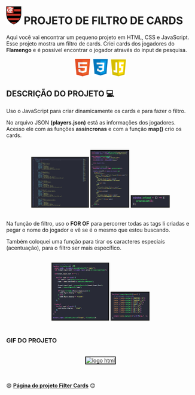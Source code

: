 # <img src="./src/assets/img/icon/escudo_flamengo.png" target="_blank" alt="logo dio" width="40" /> PROJETO DE FILTRO DE CARDS 

Aqui você vai encontrar um pequeno projeto em HTML, CSS e JavaScript. Esse projeto mostra um filtro de cards. Criei cards dos jogadores do **Flamengo** e é possível encontrar o jogador através do input de pesquisa.

<div align="center">
 <img 
    src="./src/assets/img/img_readme/html-logo.png"
    alt="logo html" width="40"
  />
   <img 
    src="./src/assets/img/img_readme/css-logo.png"
    alt="logo css" width="48"
  />
  <img 
    src="./src/assets/img/img_readme/js-logo.png"
    alt="logo javascript" width="40" />
</div>

## DESCRIÇÃO DO PROJETO :computer:

Uso o JavaScript para criar dinamicamente os cards e para fazer o filtro.

No arquivo JSON **(players.json)** está as informações dos jogadores. Acesso ele com as funções **assíncronas** e com a função **map()** crio os cards.

<br/>
<div align="center">
 <img 
    src="./src/assets/img/img_readme/json_players.png"
    alt="json players" width="150" border="2"
  />
  <img 
    src="./src/assets/img/img_readme/function_create_list.png"
    alt="function create list" width="100" border="2"
  />
  <img 
    src="./src/assets/img/img_readme/function_window_onload.png"
    alt="function window onload" width="100" border="2"
  />
</div>
<br/>

Na função de filtro, uso o **FOR OF** para percorrer todas as tags li criadas e pegar o nome do jogador e vê se é o mesmo que estou buscando.

Também coloquei uma função para tirar os caracteres especiais (acentuação), para o filtro ser mais específico.

<br/>
<div align="center">
 <img 
    src="./src/assets/img/img_readme/function_filter_cards.png"
    alt="function filter cards" width="150" border="2"
  />
  <img 
    src="./src/assets/img/img_readme/function_remove_special_character.png"
    alt="function remove special character" width="100" border="2"
  />
</div>
<br/>

### GIF DO PROJETO

<br/>
<div align="center">
 <img 
    src="./src/assets/img/img_readme/projeto_flamengo.gif"
    alt="logo html" width="350" border="2"
  />
 
</div>
<br/>
<br/>

:smile: **<a href="https://cellerligia-23.github.io/filter_cards/">Página do projeto Filter Cards</a>** :blush:

